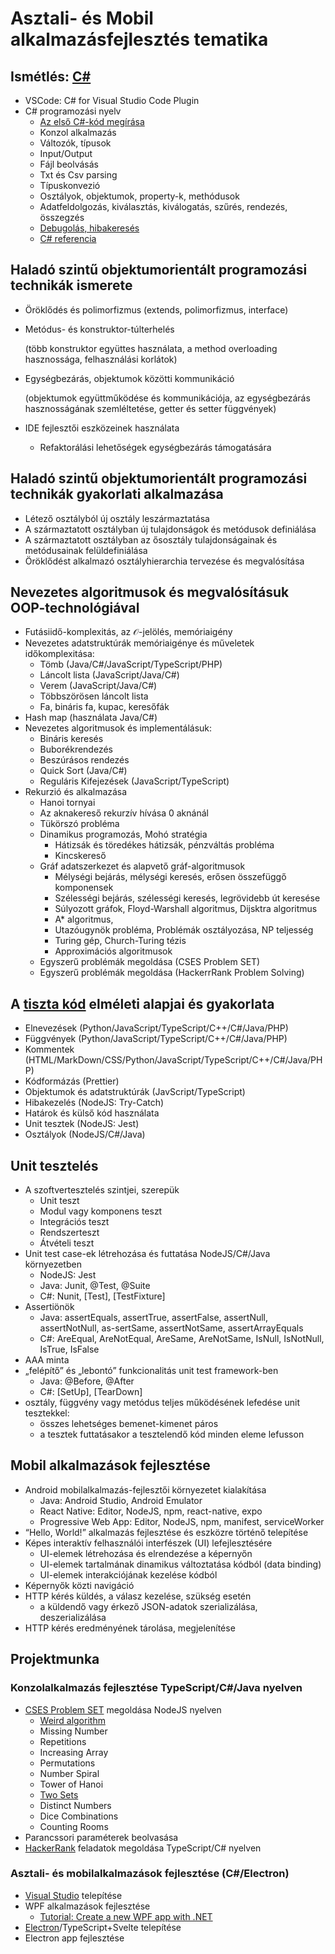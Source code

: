 # Asztali- és Mobil alkalmazásfejlesztés tematika

## Ismétlés: [C\#](https://learn.microsoft.com/en-us/dotnet/csharp/language-reference)

- VSCode: C\# for Visual Studio Code Plugin
- C\# programozási nyelv
  - [Az első C\#-kód megírása](https://learn.microsoft.com/hu-hu/training/modules/csharp-write-first/)
  - Konzol alkalmazás
  - Változók, típusok
  - Input/Output
  - Fájl beolvásás
  - Txt és Csv parsing
  - Típuskonvezió
  - Osztályok, objektumok, property-k, methódusok
  - Adatfeldolgozás, kiválasztás, kiválogatás, szűrés, rendezés, összegzés
  - [Debugolás, hibakeresés](https://learn.microsoft.com/hu-hu/training/modules/dotnet-debug/3-analyze-your-program-state)
  - [C\# referencia](https://learn.microsoft.com/en-us/dotnet/csharp/language-reference/)

## Haladó szintű objektumorientált programozási technikák ismerete

- Öröklődés és polimorfizmus (extends, polimorfizmus, interface)
- Metódus- és konstruktor-túlterhelés

  (több konstruktor együttes használata, a method overloading hasznossága,
  felhasználási korlátok)
- Egységbezárás, objektumok közötti kommunikáció

  (objektumok együttműködése és kommunikációja, az egységbezárás hasznosságának
  szemléltetése, getter és setter függvények)
- IDE fejlesztői eszközeinek használata
  - Refaktorálási lehetőségek egységbezárás támogatására

## Haladó szintű objektumorientált programozási technikák gyakorlati alkalmazása

- Létező osztályból új osztály leszármaztatása
- A származtatott osztályban új tulajdonságok és metódusok definiálása
- A származtatott osztályban az ősosztály tulajdonságainak és metódusainak felüldefiniálása
- Öröklődést alkalmazó osztályhierarchia tervezése és megvalósítása

## Nevezetes algoritmusok és megvalósításuk OOP-technológiával

- Futásiidő-komplexitás, az 𝒪-jelölés, memóriaigény
- Nevezetes adatstruktúrák memóriaigénye és műveletek időkomplexitása:
  - Tömb (Java/C#/JavaScript/TypeScript/PHP)
  - Láncolt lista (JavaScript/Java/C#)
  - Verem (JavaScript/Java/C#)
  - Többszörösen láncolt lista
  - Fa, bináris fa, kupac, keresőfák
- Hash map (használata Java/C#)
- Nevezetes algoritmusok és implementálásuk:
  - Bináris keresés
  - Buborékrendezés
  - Beszúrásos rendezés
  - Quick Sort (Java/C#)
  - Reguláris Kifejezések (JavaScript/TypeScript)
- Rekurzió és alkalmazása
  - Hanoi tornyai
  - Az aknakereső rekurzív hívása 0 aknánál
  - Tükörszó probléma
  - Dinamikus programozás, Mohó stratégia
    - Hátizsák és töredékes hátizsák, pénzváltás probléma
    - Kincskereső
  - Gráf adatszerkezet és alapvető gráf-algoritmusok
    - Mélységi bejárás, mélységi keresés, erősen összefüggő komponensek
    - Szélességi bejárás, szélességi keresés, legrövidebb út keresése
    - Súlyozott gráfok, Floyd-Warshall algoritmus, Dijsktra algoritmus
    - A* algoritmus, 
    - Utazóugynök probléma, Problémák osztályozása, NP teljesség
    - Turing gép, Church-Turing tézis
    - Approximációs algoritmusok
  - Egyszerű problémák megoldása (CSES Problem SET)
  - Egyszerű problémák megoldása (HackerrRank Problem Solving)

## A [tiszta kód](https://gist.github.com/wojteklu/73c6914cc446146b8b533c0988cf8d29) elméleti alapjai és gyakorlata

- Elnevezések (Python/JavaScript/TypeScript/C++/C#/Java/PHP)
- Függvények (Python/JavaScript/TypeScript/C++/C#/Java/PHP)
- Kommentek (HTML/MarkDown/CSS/Python/JavaScript/TypeScript/C++/C#/Java/PHP)
- Kódformázás (Prettier)
- Objektumok és adatstruktúrák (JavScript/TypeScript)
- Hibakezelés (NodeJS: Try-Catch)
- Határok és külső kód használata
- Unit tesztek (NodeJS: Jest)
- Osztályok (NodeJS/C#/Java)

## Unit tesztelés

- A szoftvertesztelés szintjei, szerepük
  - Unit teszt
  - Modul vagy komponens teszt
  - Integrációs teszt
  - Rendszerteszt
  - Átvételi teszt
- Unit test case-ek létrehozása és futtatása NodeJS/C#/Java környezetben
  - NodeJS: Jest
  - Java: Junit, @Test, @Suite
  - C#: Nunit, [Test], [TestFixture]
- Assertiönök
  - Java: assertEquals, assertTrue, assertFalse, assertNull, assertNotNull, as-sertSame, assertNotSame, assertArrayEquals
  - C#: AreEqual, AreNotEqual, AreSame, AreNotSame, IsNull, IsNotNull, IsTrue, IsFalse
- AAA minta
- „felépítő” és „lebontó” funkcionalitás unit test framework-ben
  - Java: @Before, @After
  - C#: [SetUp], [TearDown]
- osztály, függvény vagy metódus teljes működésének lefedése unit tesztekkel:
  - összes lehetséges bemenet-kimenet páros
  - a tesztek futtatásakor a tesztelendő kód minden eleme lefusson

## Mobil alkalmazások fejlesztése

- Android mobilalkalmazás-fejlesztői környezetet kialakítása
  - Java: Android Studio, Android Emulator
  - React Native: Editor, NodeJS, npm, react-native, expo
  - Progressive Web App: Editor, NodeJS, npm, manifest, serviceWorker
- “Hello, World!” alkalmazás fejlesztése és eszközre történő telepítése
- Képes interaktív felhasználói interfészek (UI) lefejlesztésére
  - UI-elemek létrehozása és elrendezése a képernyőn
  - UI-elemek tartalmának dinamikus változtatása kódból (data binding)
  - UI-elemek interakciójának kezelése kódból
- Képernyők közti navigáció
- HTTP kérés küldés, a válasz kezelése, szükség esetén
  - a küldendő vagy érkező JSON-adatok szerializálása, deszerializálása
- HTTP kérés eredményének tárolása, megjelenítése

## Projektmunka

### Konzolalkalmazás fejlesztése TypeScript/C\#/Java nyelven

- [CSES Problem SET](https://cses.fi/problemset/) megoldása NodeJS nyelven
  - [Weird algorithm](https://www.youtube.com/watch?v=094y1Z2wpJg)
  - Missing Number
  - Repetitions
  - Increasing Array
  - Permutations
  - Number Spiral
  - Tower of Hanoi
  - [Two Sets](https://tomuwhu.github.io/sv03/2sets)
  - Distinct Numbers
  - Dice Combinations
  - Counting Rooms
- Parancssori paraméterek beolvasása
- [HackerRank](https://www.hackerrank.com/domains/algorithms) feladatok megoldása TypeScript/C\# nyelven

### Asztali- és mobilalkalmazások fejlesztése (C\#/Electron)

- [Visual Studio](https://visualstudio.microsoft.com/downloads/) telepítése
- WPF alkalmazások fejlesztése
  - [Tutorial: Create a new WPF app with .NET](https://learn.microsoft.com/hu-hu/dotnet/desktop/wpf/get-started/create-app-visual-studio?view=netdesktop-7.0)
- [Electron](https://electron-vite.org/guide/)/TypeScript+Svelte telepítése
- Electron app fejlesztése
